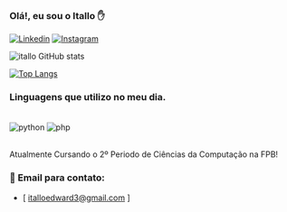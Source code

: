 
### Olá!, eu sou o Itallo ✋

[![Linkedin](https://img.shields.io/badge/LinkedIn-0077B5?style=for-the-badge&logo=linkedin&logoColor=white)](https://www.linkedin.com/in/itallo-edward-9411a1252/)
[![Instagram](https://img.shields.io/badge/Instagram-E4405F?style=for-the-badge&logo=instagram&logoColor=white)](https://www.instagram.com/italloedw/)

![itallo GitHub stats](https://github-readme-stats.vercel.app/api?username=iT4lloEdw&show_icons=true&theme=radical)

[![Top Langs](https://github-readme-stats.vercel.app/api/top-langs/?username=iT4lloEdw&layout=compact)](https://github.com/iT4lloEdw/github-readme-stats)

### Linguagens que utilizo no meu dia.

<div style="display: inline_block"><br/>
   <img align="center" alt="python" src="https://img.shields.io/badge/Python-14354C?style=for-the-badge&logo=python&logoColor=white" />
   <img align="center" alt="php" src="https://img.shields.io/badge/PHP-777BB4?style=for-the-badge&logo=php&logoColor=white" />
</div><br/>

Atualmente Cursando o 2º Periodo de Ciências da Computação na FPB!

### 📧 Email para contato:
- [ italloedward3@gmail.com ]



